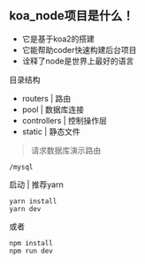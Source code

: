 ## koa_node项目是什么！
- 它是基于koa2的搭建
- 它能帮助coder快速构建后台项目
- 诠释了node是世界上最好的语言

目录结构
- routers |  路由 
- pool |     数据库连接
- controllers | 控制操作层
- static | 静态文件

> 请求数据库演示路由
```
/mysql
```
 
 启动 | 推荐yarn

```
yarn install
yarn dev
```
或者

```
npm install 
npm run dev
```
